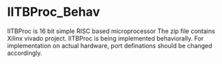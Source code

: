 # IITBProc_Behav
IITBProc is 16 bit simple RISC based microprocessor
The zip file contains Xilinx vivado project.
IITBProc is being implemented behaviorally. For implementation on actual hardware, port definations should be changed accordingly.
